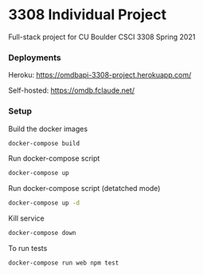 # 3308 Individual Project
Full-stack project for CU Boulder CSCI 3308 Spring 2021

### Deployments
Heroku: https://omdbapi-3308-project.herokuapp.com/

Self-hosted: https://omdb.fclaude.net/

### Setup

Build the docker images
```bash
docker-compose build
```

Run docker-compose script
```bash
docker-compose up
```

Run docker-compose script (detatched mode)
```bash
docker-compose up -d
```

Kill service
```bash
docker-compose down
```

To run tests
```bash
docker-compose run web npm test
```

